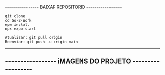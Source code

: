   ----------------- BAIXAR REPOSITORIO ------------------                
  
    git clone 
    cd Go-2-Work                                             
    npm install                           
    npx expo start   

    Atualizar: git pull origin
    Reenviar: git push -u origin main             
    
  --------------------------------------------------------

  ----------------- iMAGENS DO PROJETO  ------------------                  
  --------------------------------------------------------